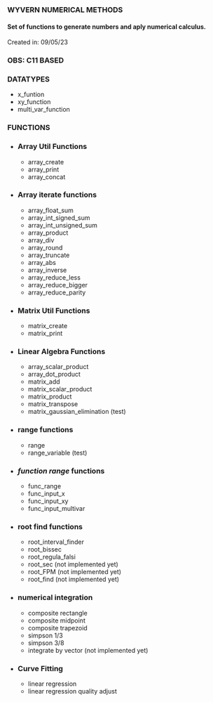 ### WYVERN NUMERICAL METHODS

#### Set of functions to generate numbers and aply numerical calculus.
Created in: 09/05/23

### OBS: C11 BASED

### DATATYPES
- x_funtion
- xy_function
- multi_var_function
### FUNCTIONS
- ### Array Util Functions
    - array_create
    - array_print
    - array_concat
- ### Array iterate functions
    - array_float_sum
    - array_int_signed_sum
    - array_int_unsigned_sum
    - array_product
    - array_div
    - array_round
    - array_truncate
    - array_abs
    - array_inverse
    - array_reduce_less
    - array_reduce_bigger
    - array_reduce_parity
- ### Matrix Util Functions
    - matrix_create
    - matrix_print
- ### Linear Algebra Functions
    - array_scalar_product
    - array_dot_product
    - matrix_add
    - matrix_scalar_product
    - matrix_product
    - matrix_transpose
    - matrix_gaussian_elimination (test)
- ### range functions
    - range
    - range_variable (test)
- ### _function range_ functions
    - func_range
    - func_input_x
    - func_input_xy
    - func_input_multivar
- ### root find functions
    - root_interval_finder
    - root_bissec
    - root_regula_falsi
    - root_sec (not implemented yet)
    - root_FPM (not implemented yet)
    - root_find (not implemented yet)
- ### numerical integration
    - composite rectangle
    - composite midpoint
    - composite trapezoid
    - simpson 1/3
    - simpson 3/8
    - integrate by vector (not implemented yet)
- ### Curve Fitting
    - linear regression
    - linear regression quality adjust